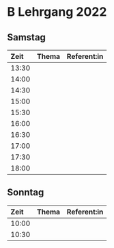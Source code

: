 # B Lehrgang 2022

## Samstag

|Zeit     |Thema      |Referent:in  |
|:---     |:---       |:---         |
|13:30    |||
|14:00    |||
|14:30    |||
|15:00    |||
|15:30    |||
|16:00    |||
|16:30    |||
|17:00    |||
|17:30    |||
|18:00    |||

## Sonntag

|Zeit     |Thema      |Referent:in  |
|:---     |:---       |:---         |
|10:00    |||
|10:30    |||
